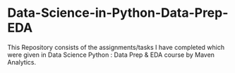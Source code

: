 # Data-Science-in-Python-Data-Prep-EDA

This Repository consists of the assignments/tasks I have completed which were given in Data Science Python : Data Prep & EDA course by Maven Analytics.
